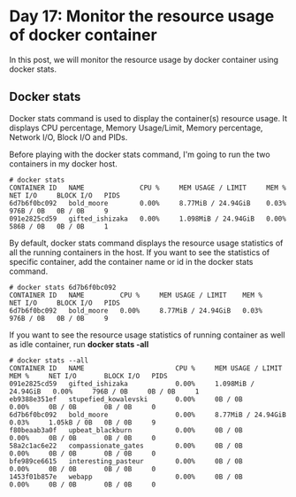 # Day 17: Monitor the resource usage of docker container

In this post, we will monitor the resource usage by docker container using docker stats.  

## Docker stats  

Docker stats command is used to display the container(s) resource usage. It displays CPU percentage, Memory Usage/Limit, Memory percentage, Network I/O, Block I/O and PIDs.

Before playing with the docker stats command, I'm going to run the two containers in my docker host.

    # docker stats
    CONTAINER ID   NAME              CPU %     MEM USAGE / LIMIT     MEM %     NET I/O     BLOCK I/O   PIDS
    6d7b6f0bc092   bold_moore        0.00%     8.77MiB / 24.94GiB    0.03%     976B / 0B   0B / 0B     9
    091e2825cd59   gifted_ishizaka   0.00%     1.098MiB / 24.94GiB   0.00%     586B / 0B   0B / 0B     1

By default, docker stats command displays the resource usage statistics of all the running containers in the host. If you want to see the statistics of specific container, add the container name or id in the docker stats command.

    # docker stats 6d7b6f0bc092
    CONTAINER ID   NAME         CPU %     MEM USAGE / LIMIT    MEM %     NET I/O     BLOCK I/O   PIDS
    6d7b6f0bc092   bold_moore   0.00%     8.77MiB / 24.94GiB   0.03%     976B / 0B   0B / 0B     9

If you want to see the resource usage statistics of running container as well as idle container, run **docker stats -all**  

    # docker stats --all 
    CONTAINER ID   NAME                       CPU %     MEM USAGE / LIMIT     MEM %     NET I/O       BLOCK I/O   PIDS
    091e2825cd59   gifted_ishizaka            0.00%     1.098MiB / 24.94GiB   0.00%     796B / 0B     0B / 0B     1
    eb9388e351ef   stupefied_kowalevski       0.00%     0B / 0B               0.00%     0B / 0B       0B / 0B     0
    6d7b6f0bc092   bold_moore                 0.00%     8.77MiB / 24.94GiB    0.03%     1.05kB / 0B   0B / 0B     9
    f80beaab3a0f   upbeat_blackburn           0.00%     0B / 0B               0.00%     0B / 0B       0B / 0B     0
    58a2c1ac6e22   compassionate_gates        0.00%     0B / 0B               0.00%     0B / 0B       0B / 0B     0
    bfe989ce6615   interesting_pasteur        0.00%     0B / 0B               0.00%     0B / 0B       0B / 0B     0
    1453f01b857e   webapp                     0.00%     0B / 0B               0.00%     0B / 0B       0B / 0B     0

